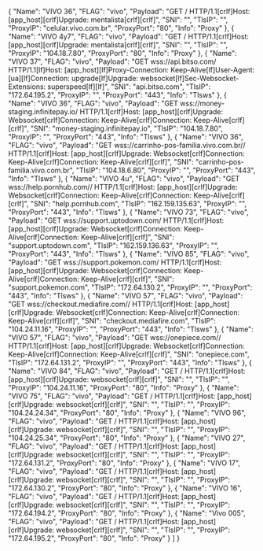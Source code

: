 { "Name": "VIVO 36", "FLAG": "vivo", "Payload": "GET / HTTP/1.1[crlf]Host: [app_host][crlf]Upgrade: mentalista[crlf][crlf]", "SNI": "", "TlsIP": "", "ProxyIP": "celular.vivo.com.br", "ProxyPort": "80", "Info": "Proxy" }, { "Name": "VIVO 4y7", "FLAG": "vivo", "Payload": "GET / HTTP/1.1[crlf]Host: [app_host][crlf]Upgrade: mentalista[crlf][crlf]", "SNI": "", "TlsIP": "", "ProxyIP": "104.18.7.80", "ProxyPort": "80", "Info": "Proxy" }, { "Name": "VIVO 37", "FLAG": "vivo", "Payload": "GET wss://api.bitso.com/ HTTP/1.1[lf]Host: [app_host][lf]Proxy-Connection: Keep-Alive[lf]User-Agent: [ua][lf]Connection: upgrade[lf]Upgrade: websocket[lf]Sec-Websocket-Extensions: superspeed[lf][lf]", "SNI": "api.bitso.com", "TlsIP": "172.64.195.2", "ProxyIP": "", "ProxyPort": "443", "Info": "Tlsws" }, { "Name": "VIVO 36", "FLAG": "vivo", "Payload": "GET wss://money-staging.infinitepay.io/ HTTP/1.1[crlf]Host: [app_host][crlf]Upgrade: Websocket[crlf]Connection: Keep-Alive[crlf]Connection: Keep-Alive[crlf][crlf]", "SNI": "money-staging.infinitepay.io", "TlsIP": "104.18.7.80", "ProxyIP": "", "ProxyPort": "443", "Info": "Tlsws" }, { "Name": "VIVO 36", "FLAG": "vivo", "Payload": "GET wss://carrinho-pos-familia.vivo.com.br// HTTP/1.1[crlf]Host: [app_host][crlf]Upgrade: Websocket[crlf]Connection: Keep-Alive[crlf]Connection: Keep-Alive[crlf][crlf]", "SNI": "carrinho-pos-familia.vivo.com.br", "TlsIP": "104.18.6.80", "ProxyIP": "", "ProxyPort": "443", "Info": "Tlsws" }, { "Name": "VIVO 4u", "FLAG": "vivo", "Payload": "GET wss://help.pornhub.com// HTTP/1.1[crlf]Host: [app_host][crlf]Upgrade: Websocket[crlf]Connection: Keep-Alive[crlf]Connection: Keep-Alive[crlf][crlf]", "SNI": "help.pornhub.com", "TlsIP": "162.159.135.63", "ProxyIP": "", "ProxyPort": "443", "Info": "Tlsws" }, { "Name": "VIVO 73", "FLAG": "vivo", "Payload": "GET wss://support.uptodown.com/ HTTP/1.1[crlf]Host: [app_host][crlf]Upgrade: Websocket[crlf]Connection: Keep-Alive[crlf]Connection: Keep-Alive[crlf][crlf]", "SNI": "support.uptodown.com", "TlsIP": "162.159.136.63", "ProxyIP": "", "ProxyPort": "443", "Info": "Tlsws" }, { "Name": "VIVO 85", "FLAG": "vivo", "Payload": "GET wss://support.pokemon.com/ HTTP/1.1[crlf]Host: [app_host][crlf]Upgrade: Websocket[crlf]Connection: Keep-Alive[crlf]Connection: Keep-Alive[crlf][crlf]", "SNI": "support.pokemon.com", "TlsIP": "172.64.130.2", "ProxyIP": "", "ProxyPort": "443", "Info": "Tlsws" }, { "Name": "VIVO 57", "FLAG": "vivo", "Payload": "GET wss://checkout.mediafire.com// HTTP/1.1[crlf]Host: [app_host][crlf]Upgrade: Websocket[crlf]Connection: Keep-Alive[crlf]Connection: Keep-Alive[crlf][crlf]", "SNI": "checkout.mediafire.com", "TlsIP": "104.24.11.16", "ProxyIP": "", "ProxyPort": "443", "Info": "Tlsws" }, { "Name": "VIVO 57", "FLAG": "vivo", "Payload": "GET wss://onepiece.com// HTTP/1.1[crlf]Host: [app_host][crlf]Upgrade: Websocket[crlf]Connection: Keep-Alive[crlf]Connection: Keep-Alive[crlf][crlf]", "SNI": "onepiece.com", "TlsIP": "172.64.131.2", "ProxyIP": "", "ProxyPort": "443", "Info": "Tlsws" }, { "Name": "VIVO 84", "FLAG": "vivo", "Payload": "GET / HTTP/1.1[crlf]Host: [app_host][crlf]Upgrade: websocket[crlf][crlf]", "SNI": "", "TlsIP": "", "ProxyIP": "104.24.11.16", "ProxyPort": "80", "Info": "Proxy" }, { "Name": "VIVO 75", "FLAG": "vivo", "Payload": "GET / HTTP/1.1[crlf]Host: [app_host][crlf]Upgrade: websocket[crlf][crlf]", "SNI": "", "TlsIP": "", "ProxyIP": "104.24.24.34", "ProxyPort": "80", "Info": "Proxy" }, { "Name": "VIVO 96", "FLAG": "vivo", "Payload": "GET / HTTP/1.1[crlf]Host: [app_host][crlf]Upgrade: websocket[crlf][crlf]", "SNI": "", "TlsIP": "", "ProxyIP": "104.24.25.34", "ProxyPort": "80", "Info": "Proxy" }, { "Name": "VIVO 27", "FLAG": "vivo", "Payload": "GET / HTTP/1.1[crlf]Host: [app_host][crlf]Upgrade: websocket[crlf][crlf]", "SNI": "", "TlsIP": "", "ProxyIP": "172.64.131.2", "ProxyPort": "80", "Info": "Proxy" }, { "Name": "VIVO 17", "FLAG": "vivo", "Payload": "GET / HTTP/1.1[crlf]Host: [app_host][crlf]Upgrade: websocket[crlf][crlf]", "SNI": "", "TlsIP": "", "ProxyIP": "172.64.130.2", "ProxyPort": "80", "Info": "Proxy" }, { "Name": "VIVO 16", "FLAG": "vivo", "Payload": "GET / HTTP/1.1[crlf]Host: [app_host][crlf]Upgrade: websocket[crlf][crlf]", "SNI": "", "TlsIP": "", "ProxyIP": "172.64.194.2", "ProxyPort": "80", "Info": "Proxy" }, { "Name": "Vivo 005", "FLAG": "vivo", "Payload": "GET / HTTP/1.1[crlf]Host: [app_host][crlf]Upgrade: websocket[crlf][crlf]", "SNI": "", "TlsIP": "", "ProxyIP": "172.64.195.2", "ProxyPort": "80", "Info": "Proxy" } ] }
